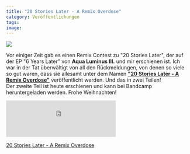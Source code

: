 ```yaml
---
title: "20 Stories Later - A Remix Overdose"
category: Veröffentlichungen
tags: 
image: 
---
```


![](http://f0.bcbits.com/z/40/75/4075961815-1.jpg)


Vor einiger Zeit gab es einen Remix Contest zu "20 Stories Later", der auf der EP "6 Years Later" von **Aqua Luminus III.** und mir erschienen ist. Ich war in der Tat überwältigt von all den Rückmeldungen, von denen so viele so gut waren, dass sie allesamt unter dem Namen **["20 Stories Later - A Remix Overdose"](http://www.e-q-x.net/releases/eqxdgtl008-9/)** veröffentlicht werden. Und das in zwei Teilen!  
Der zweite Teil ist heute erschienen und kann bei Bandcamp heruntergeladen werden. Frohe Weihnachten!  
<iframe style="width: 300px; height: 100px; display: block; position: relative;" src="http://bandcamp.com/EmbeddedPlayer/v=2/album=2306941460/size=grande/bgcol=FFFFFF/linkcol=4285BB/" height="100" width="300" frameborder="0"></iframe>
  
[20 Stories Later - A Remix Overdose](http://www.e-q-x.net/releases/eqxdgtl008-9/)